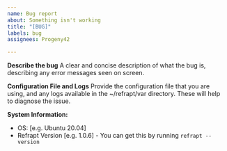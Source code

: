 ```yaml
---
name: Bug report
about: Something isn't working
title: "[BUG]"
labels: bug
assignees: Progeny42

---
```


**Describe the bug**
A clear and concise description of what the bug is, describing any error messages seen on screen.

**Configuration File and Logs**
Provide the configuration file that you are using, and any logs available in the ~/refrapt/var directory. These will help to diagnose the issue.

**System Information:**
 - OS: [e.g. Ubuntu 20.04]
 - Refrapt Version [e.g. 1.0.6] - You can get this by running `refrapt --version`
